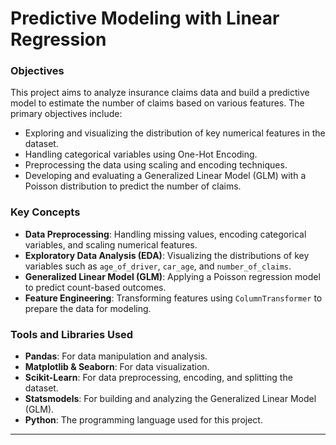 # Predictive Modeling with Linear Regression

### Objectives
This project aims to analyze insurance claims data and build a predictive model to estimate the number of claims based on various features. The primary objectives include:
- Exploring and visualizing the distribution of key numerical features in the dataset.
- Handling categorical variables using One-Hot Encoding.
- Preprocessing the data using scaling and encoding techniques.
- Developing and evaluating a Generalized Linear Model (GLM) with a Poisson distribution to predict the number of claims.

### Key Concepts
- **Data Preprocessing**: Handling missing values, encoding categorical variables, and scaling numerical features.
- **Exploratory Data Analysis (EDA)**: Visualizing the distributions of key variables such as `age_of_driver`, `car_age`, and `number_of_claims`.
- **Generalized Linear Model (GLM)**: Applying a Poisson regression model to predict count-based outcomes.
- **Feature Engineering**: Transforming features using `ColumnTransformer` to prepare the data for modeling.

### Tools and Libraries Used
- **Pandas**: For data manipulation and analysis.
- **Matplotlib & Seaborn**: For data visualization.
- **Scikit-Learn**: For data preprocessing, encoding, and splitting the dataset.
- **Statsmodels**: For building and analyzing the Generalized Linear Model (GLM).
- **Python**: The programming language used for this project.

---
